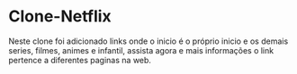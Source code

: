 # Clone-Netflix
Neste clone foi adicionado links onde o inicio é o próprio inicio e os demais series, filmes, animes e infantil, assista agora e mais informações o link pertence a diferentes paginas na web.
